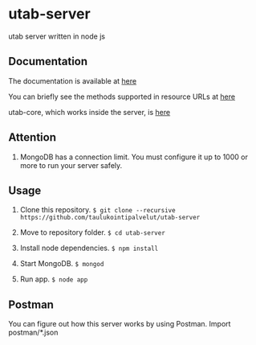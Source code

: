 # utab-server
utab server written in node js

## Documentation

The documentation is available at [here](https://taulukointipalvelut.github.io/utab-server/)

You can briefly see the methods supported in resource URLs at [here](MEMO.md)

utab-core, which works inside the server, is [here](https://taulukointipalvelut.github.io/utab-core/)

## Attention

1. MongoDB has a connection limit. You must configure it up to 1000 or more to run your server safely.

## Usage

1. Clone this repository. `$ git clone --recursive https://github.com/taulukointipalvelut/utab-server`

1. Move to repository folder. `$ cd utab-server`

1. Install node dependencies. `$ npm install`

1. Start MongoDB. `$ mongod`

1. Run app. `$ node app`

## Postman

You can figure out how this server works by using Postman. Import postman/*.json

